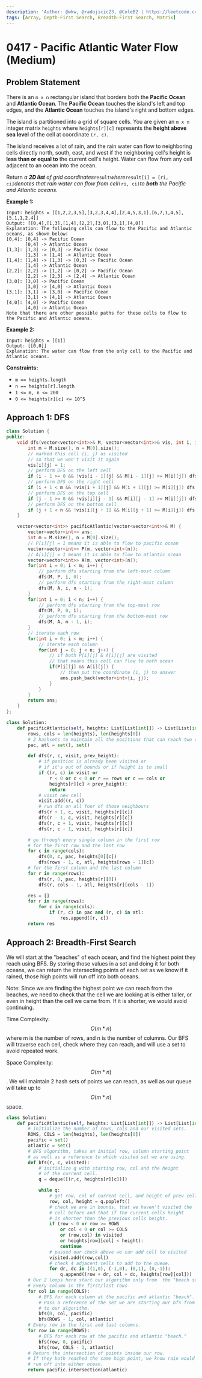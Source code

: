 ```yaml
---
description: 'Author: @wkw, @radojicic23, @ColeB2 | https://leetcode.com/problems/pacific-atlantic-water-flow/'
tags: [Array, Depth-First Search, Breadth-First Search, Matrix]
---
```


# 0417 - Pacific Atlantic Water Flow (Medium)

## Problem Statement

There is an `m x n` rectangular island that borders both the **Pacific Ocean** and **Atlantic Ocean**. The **Pacific Ocean** touches the island's left and top edges, and the **Atlantic Ocean** touches the island's right and bottom edges.

The island is partitioned into a grid of square cells. You are given an `m x n` integer matrix `heights` where `heights[r][c]` represents the **height above sea level** of the cell at coordinate `(r, c)`.

The island receives a lot of rain, and the rain water can flow to neighboring cells directly north, south, east, and west if the neighboring cell's height is **less than or equal to** the current cell's height. Water can flow from any cell adjacent to an ocean into the ocean.

Return _a **2D list** of grid coordinates_`result`_where_`result[i] = [ri, ci]`_denotes that rain water can flow from cell_`(ri, ci)`_to **both** the Pacific and Atlantic oceans_.

**Example 1:**

```
Input: heights = [[1,2,2,3,5],[3,2,3,4,4],[2,4,5,3,1],[6,7,1,4,5],[5,1,1,2,4]]
Output: [[0,4],[1,3],[1,4],[2,2],[3,0],[3,1],[4,0]]
Explanation: The following cells can flow to the Pacific and Atlantic oceans, as shown below:
[0,4]: [0,4] -> Pacific Ocean
       [0,4] -> Atlantic Ocean
[1,3]: [1,3] -> [0,3] -> Pacific Ocean
       [1,3] -> [1,4] -> Atlantic Ocean
[1,4]: [1,4] -> [1,3] -> [0,3] -> Pacific Ocean
       [1,4] -> Atlantic Ocean
[2,2]: [2,2] -> [1,2] -> [0,2] -> Pacific Ocean
       [2,2] -> [2,3] -> [2,4] -> Atlantic Ocean
[3,0]: [3,0] -> Pacific Ocean
       [3,0] -> [4,0] -> Atlantic Ocean
[3,1]: [3,1] -> [3,0] -> Pacific Ocean
       [3,1] -> [4,1] -> Atlantic Ocean
[4,0]: [4,0] -> Pacific Ocean
       [4,0] -> Atlantic Ocean
Note that there are other possible paths for these cells to flow to the Pacific and Atlantic oceans.
```

**Example 2:**

```
Input: heights = [[1]]
Output: [[0,0]]
Explanation: The water can flow from the only cell to the Pacific and Atlantic oceans.
```

**Constraints:**

- `m == heights.length`
- `n == heights[r].length`
- `1 <= m, n <= 200`
- `0 <= heights[r][c] <= 10^5`

## Approach 1: DFS

<Tabs>
<TabItem value="cpp" label="C++">
<SolutionAuthor name="@wingkwonmg"/>

```cpp
class Solution {
public:
    void dfs(vector<vector<int>>& M, vector<vector<int>>& vis, int i, int j) {
        int m = M.size(), n = M[0].size();
        // marked this cell (i, j) as visited
        // so that we won't visit it again
        vis[i][j] = 1;
        // perform DFS on the left cell
        if (i - 1 >= 0 && !vis[i - 1][j] && M[i - 1][j] >= M[i][j]) dfs(M, vis, i - 1, j);
        // perform DFS on the right cell
        if (i + 1 < m && !vis[i + 1][j] && M[i + 1][j] >= M[i][j]) dfs(M, vis, i + 1, j);
        // perform DFS on the top cell
        if (j - 1 >= 0 && !vis[i][j - 1] && M[i][j - 1] >= M[i][j]) dfs(M, vis, i, j - 1);
        // perform DFS on the bottom cell
        if (j + 1 < n && !vis[i][j + 1] && M[i][j + 1] >= M[i][j]) dfs(M, vis, i, j + 1);
    }

    vector<vector<int>> pacificAtlantic(vector<vector<int>>& M) {
        vector<vector<int>> ans;
        int m = M.size(), n = M[0].size();
        // P[i][j] = 1 means it is able to flow to pacific ocean
        vector<vector<int>> P(m, vector<int>(n));
        // A[i][j] = 1 means it is able to flow to atlantic ocean
        vector<vector<int>> A(m, vector<int>(n));
        for(int i = 0; i < m; i++) {
            // perform dfs starting from the left-most column
            dfs(M, P, i, 0);
            // perform dfs starting from the right-most column
            dfs(M, A, i, n - 1);
        }
        for(int i = 0; i < n; i++) {
            // perform dfs starting from the top-most row
            dfs(M, P, 0, i);
            // perform dfs starting from the bottom-most row
            dfs(M, A, m - 1, i);
        }
        // iterate each row
        for(int i = 0; i < m; i++) {
            // iterate each column
            for(int j = 0; j < n; j++) {
                // if both P[i][j] & A[i][j] are visited
                // that means this cell can flow to both ocean
                if(P[i][j] && A[i][j]) {
                    // then put the coordinate (i, j) to answer
                    ans.push_back(vector<int>{i, j});
                }
            }
        }
        return ans;
    }
};
```

</TabItem>

<TabItem value="python" label="Python">
<SolutionAuthor name="@radojicic23"/>

```python
class Solution:
    def pacificAtlantic(self, heights: List[List[int]]) -> List[List[int]]:
        rows, cols = len(heights), len(heights[0])
        # 2 hashsets to maintain all the positions that can reach two oceans
        pac, atl = set(), set()

        def dfs(r, c, visit, prev_height):
            # if position is already been visited or
            # if it's out of bounds or if height is to small
            if ((r, c) in visit or
                r < 0 or c < 0 or r == rows or c == cols or
                heights[r][c] < prev_height):
                return
            # visit new cell
            visit.add((r, c))
            # run dfs on all four of those neighbours
            dfs(r + 1, c, visit, heights[r][c])
            dfs(r - 1, c, visit, heights[r][c])
            dfs(r, c + 1, visit, heights[r][c])
            dfs(r, c - 1, visit, heights[r][c])

        # go through every single column in the first row
        # for the first row and the last row
        for c in range(cols):
            dfs(0, c, pac, heights[0][c])
            dfs(rows - 1, c, atl, heights[rows - 1][c])
        # for the first column and the last column
        for r in range(rows):
            dfs(r, 0, pac, heights[r][0])
            dfs(r, cols - 1, atl, heights[r][cols - 1])

        res = []
        for r in range(rows):
            for c in range(cols):
                if (r, c) in pac and (r, c) in atl:
                    res.append([r, c])
        return res
```

</TabItem>
</Tabs>

## Approach 2: Breadth-First Search

We will start at the "beaches" of each ocean, and find the highest point they reach using BFS. By storing those values in a set and doing it for both oceans, we can return the intersecting points of each set as we know if it rained, those high points will run off into both oceans.

Note: Since we are finding the highest point we can reach from the beaches, we need to check that the cell we are looking at is either taller, or even in height than the cell we came from. If it is shorter, we would avoid continuing.

Time Complexity: $$O(m*n)$$ where m is the number of rows, and n is the number of columns. Our BFS will traverse each cell, check where they can reach, and will use a set to avoid repeated work.

Space Complexity: $$O(m*n)$$. We will maintain 2 hash sets of points we can reach, as well as our queue will take up to $$O(m*n)$$ space.

<Tabs>
<TabItem value="python" label="Python">
<SolutionAuthor name="@ColeB2"/>

```py
class Solution:
    def pacificAtlantic(self, heights: List[List[int]]) -> List[List[int]]:
        # initialize the number of rows, cols and our visited sets.
        ROWS, COLS = len(heights), len(heights[0])
        pacific = set()
        atlantic = set()
        # BFS algorithm, takes an initial row, column starting point
        # as well as a reference to which visited set we are using.
        def bfs(r, c, visited):
            # initialize q with starting row, col and the height
            # of the current cell.
            q = deque([(r,c, heights[r][c])])

            while q:
                # get row, col of current cell, and height of prev cell.
                row, col, height = q.popleft()
                # check we are in bounds, that we haven't visited the
                # cell before and that if the current cells height
                # is shorter than the previous cells height.
                if (row < 0 or row >= ROWS
                    or col < 0 or col >= COLS
                    or (row,col) in visited
                    or heights[row][col] < height):
                    continue
                # passed our check above we can add cell to visited
                visited.add((row,col))
                # check 4 adjacent cells to add to the queue.
                for dr, dc in ((1,0), (-1,0), (0,1), (0,-1)):
                    q.append((row + dr, col + dc, heights[row][col]))
        # Our 2 loops here start our algorithm only from  the "beach squares.
        # Every column in the first/last rows
        for col in range(COLS):
            # BFS for each column at the pacific and atlantic "beach".
            # Pass a reference of the set we are starting our bfs from
            # to our algorithm.
            bfs(0, col, pacific)
            bfs(ROWS - 1, col, atlantic)
        # Every row in the first and last columns.
        for row in range(ROWS):
            # BFS for each row at the pacific and atlantic "beach."
            bfs(row, 0, pacific)
            bfs(row, COLS - 1, atlantic)
        # Return the intersection of points inside our row.
        # If they both reached the same high point, we know rain would
        # run off into either ocean.
        return pacific.intersection(atlantic)
```

</TabItem>
</Tabs>
